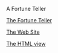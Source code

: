 A Fortune Teller

[The Fortune Teller](lib/fortune_teller.rb)

[The Web Site](config.ru)

[The HTML view](story.erb)
